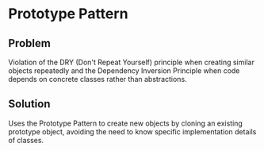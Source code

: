 # Prototype Pattern

## Problem
Violation of the DRY (Don't Repeat Yourself) principle when creating similar objects repeatedly and the Dependency Inversion Principle when code depends on concrete classes rather than abstractions.

## Solution
Uses the Prototype Pattern to create new objects by cloning an existing prototype object, avoiding the need to know specific implementation details of classes.